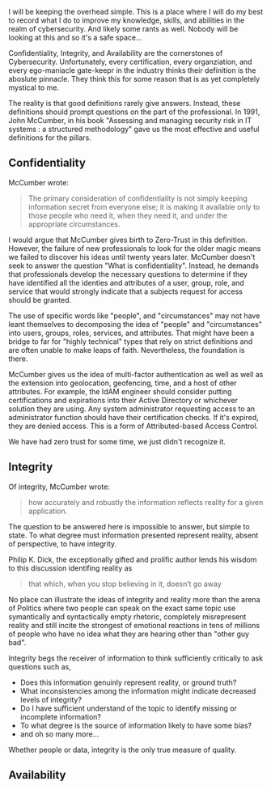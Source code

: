 I will be keeping the overhead simple. This is a place where I will do my best to record what I do to improve my knowledge, skills, and abilities in the realm of cybersecurity. And likely some rants as well. Nobody will be looking at this and so it's a safe space... 

Confidentiality, Integrity, and Availability are the cornerstones of Cybersecurity. Unfortunately, every certification, every organziation, and every ego-maniacle gate-keepr in the industry thinks their definition is the aboslute pinnacle. They think this for some reason that is as yet completely mystical to me.  

The reality is that good definitions rarely give answers. Instead, these definitions should prompt questions on the part of the professional. In 1991, John McCumber, in his book "Assessing and managing security risk in IT systems : a structured methodology" gave us the most effective and useful definitions for the pillars. 

## Confidentiality ##
McCumber wrote:
> The primary consideration of confidentiality is not simply keeping information secret from everyone else; it is making it available only to those people who need it, when they need it, and under the appropriate circumstances. 

I would argue that McCumber gives birth to Zero-Trust in this definition. However, the failure of new professionals to look for the older magic means we failed to discover his ideas until twenty years later. McCumber doesn't seek to answer the question "What is confidentiality". Instead, he demands that professionals develop the necessary questions to determine if they have identified all the identies and attributes of a user, group, role, and service that would strongly indicate that a subjects request for access should be granted.

The use of specific words like "people", and "circumstances" may not have leant themselves to decomposing the idea of "people" and "circumstances" into users, groups, roles, services, and attributes. That might have been a bridge to far for "highly technical" types that rely on strict definitions and are often unable to make leaps of faith. Nevertheless, the foundation is there.

McCumber gives us the idea of multi-factor authentication as well as well as the extension into geolocation, geofencing, time, and a host of other attributes. For example, the IdAM engineer should consider putting certifications and expirations into their Active Directory or whichever solution they are using. Any system administrator requesting access to an administrator function should have their certification checks. If it's expired, they are denied access. This is a form of Attributed-based Access Control. 

We have had zero trust for some time, we just didn't recognize it.

## Integrity ##

Of integrity, McCumber wrote:
> how accurately and robustly the information reflects reality for a given application.

The question to be answered here is impossible to answer, but simple to state. To what degree must information presented represent reality, absent of perspective, to have integrity.

Philip K. Dick, the exceptionally gifted and prolific author lends his wisdom to this discussion identifing reality as
>that which, when you stop believing in it, doesn’t go away

No place can illustrate the ideas of integrity and reality more than the arena of Politics where two people can speak on the exact same topic use symantically and syntactically empty rhetoric, completely misrepresent reality and still incite the strongest of emotional reactions in tens of millions of people who have no idea what they are hearing other than "other guy bad". 

Integrity begs the receiver of information to think sufficiently critically to ask questions such as, 
- Does this information genuinly represent reality, or ground truth?
- What inconsistencies among the information might indicate decreased levels of integrity?
- Do I have sufficient understand of the topic to identify missing or incomplete information?
- To what degree is the source of information likely to have some bias?
- and oh so many more...

Whether people or data, integrity is the only true measure of quality.

## Availability ##
